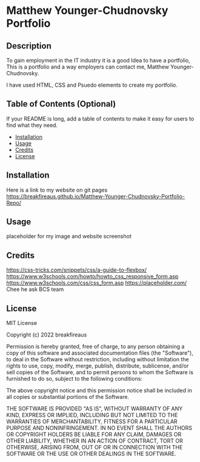 # Matthew Younger-Chudnovsky Portfolio

## Description

To gain employment in the IT industry it is a good Idea to have a portfolio, This is a portfolio and a way employers can contact me, Matthew Younger-Chudnovsky.

I have used HTML, CSS and Psuedo elements to create my portfolio.



## Table of Contents (Optional)

If your README is long, add a table of contents to make it easy for users to find what they need.

- [Installation](#installation)
- [Usage](#usage)
- [Credits](#credits)
- [License](#license)

## Installation

Here is a link to my website on git pages  
https://breakfireaus.github.io/Matthew-Younger-Chudnovsky-Portfolio-Repo/

## Usage

placeholder for my image and website screenshot

## Credits

https://css-tricks.com/snippets/css/a-guide-to-flexbox/
https://www.w3schools.com/howto/howto_css_responsive_form.asp
https://www.w3schools.com/css/css_form.asp
https://placeholder.com/
Chee
he ask BCS team



## License

MIT License

Copyright (c) 2022 breakfireaus

Permission is hereby granted, free of charge, to any person obtaining a copy
of this software and associated documentation files (the "Software"), to deal
in the Software without restriction, including without limitation the rights
to use, copy, modify, merge, publish, distribute, sublicense, and/or sell
copies of the Software, and to permit persons to whom the Software is
furnished to do so, subject to the following conditions:

The above copyright notice and this permission notice shall be included in all
copies or substantial portions of the Software.

THE SOFTWARE IS PROVIDED "AS IS", WITHOUT WARRANTY OF ANY KIND, EXPRESS OR
IMPLIED, INCLUDING BUT NOT LIMITED TO THE WARRANTIES OF MERCHANTABILITY,
FITNESS FOR A PARTICULAR PURPOSE AND NONINFRINGEMENT. IN NO EVENT SHALL THE
AUTHORS OR COPYRIGHT HOLDERS BE LIABLE FOR ANY CLAIM, DAMAGES OR OTHER
LIABILITY, WHETHER IN AN ACTION OF CONTRACT, TORT OR OTHERWISE, ARISING FROM,
OUT OF OR IN CONNECTION WITH THE SOFTWARE OR THE USE OR OTHER DEALINGS IN THE
SOFTWARE.

